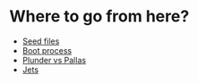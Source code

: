 # Where to go from here?

* [Seed files](sire/seeds.md)
* [Boot process](overview/boot.md)
* [Plunder vs Pallas](overview/boot.md)
* [Jets](deeper/jets.md)
